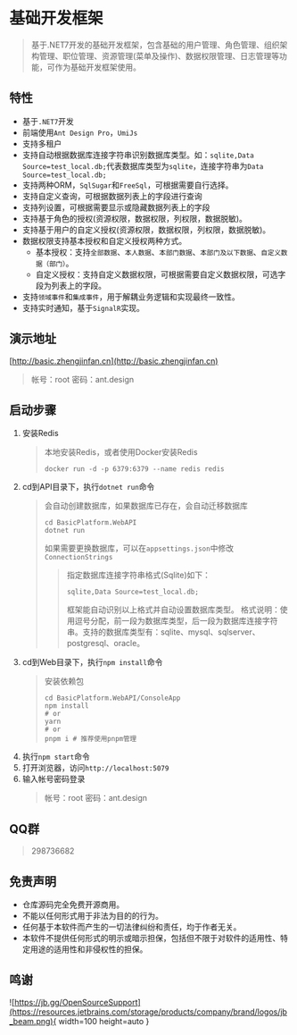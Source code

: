 # 基础开发框架
> 基于.NET7开发的基础开发框架，包含基础的用户管理、角色管理、组织架构管理、职位管理、资源管理(菜单及操作)、数据权限管理、日志管理等功能，可作为基础开发框架使用。

## 特性
- 基于`.NET7`开发
- 前端使用`Ant Design Pro`，`UmiJs`
- 支持多租户
- 支持自动根据数据库连接字符串识别数据库类型。如：`sqlite,Data Source=test_local.db;`代表数据库类型为`sqlite`，连接字符串为`Data Source=test_local.db;`
- 支持两种ORM，`SqlSugar`和`FreeSql`，可根据需要自行选择。
- 支持自定义查询，可根据数据列表上的字段进行查询
- 支持列设置，可根据需要显示或隐藏数据列表上的字段
- 支持基于角色的授权(资源权限，数据权限，列权限，数据脱敏)。
- 支持基于用户的自定义授权(资源权限，数据权限，列权限，数据脱敏)。
- 数据权限支持基本授权和自定义授权两种方式。
  - 基本授权：支持`全部数据`、`本人数据`、`本部门数据`、`本部门及以下数据`、`自定义数据（部门）`。
  - 自定义授权：支持自定义数据权限，可根据需要自定义数据权限，可选字段为列表上的字段。
- 支持`领域事件`和`集成事件`，用于解耦业务逻辑和实现最终一致性。
- 支持实时通知，基于`SignalR`实现。

## 演示地址
[http://basic.zhengjinfan.cn](http://basic.zhengjinfan.cn)
> 帐号：root
> 密码：ant.design

## 启动步骤
1. 安装Redis
   > 本地安装Redis，或者使用Docker安装Redis
   > ```shell
   > docker run -d -p 6379:6379 --name redis redis
   > ```
2. cd到API目录下，执行`dotnet run`命令
   > 会自动创建数据库，如果数据库已存在，会自动迁移数据库
   > ```shell
   > cd BasicPlatform.WebAPI
   > dotnet run
   > ```
   > 如果需要更换数据库，可以在`appsettings.json`中修改`ConnectionStrings`
   >> 指定数据库连接字符串格式(Sqlite)如下：
   >> ```
   >> sqlite,Data Source=test_local.db;
   >> ```
   >> 框架能自动识别以上格式并自动设置数据库类型。 
   >> 格式说明：使用逗号分配，前一段为数据库类型，后一段为数据库连接字符串。支持的数据库类型有：sqlite、mysql、sqlserver、postgresql、oracle。
3. cd到Web目录下，执行`npm install`命令
    > 安装依赖包
    > ```shell
    > cd BasicPlatform.WebAPI/ConsoleApp
    > npm install
    > # or
    > yarn
    > # or
    > pnpm i # 推荐使用pnpm管理
    > ```
4. 执行`npm start`命令
5. 打开浏览器，访问`http://localhost:5079`
6. 输入帐号密码登录 
   > 帐号：root
   > 密码：ant.design

## QQ群
> 298736682

## 免责声明
- 仓库源码完全免费开源商用。
- 不能以任何形式用于非法为目的的行为。
- 任何基于本软件而产生的一切法律纠纷和责任，均于作者无关。
- 本软件不提供任何形式的明示或暗示担保，包括但不限于对软件的适用性、特定用途的适用性和非侵权性的担保。

## 鸣谢
![https://jb.gg/OpenSourceSupport](https://resources.jetbrains.com/storage/products/company/brand/logos/jb_beam.png){ width=100 height=auto }
